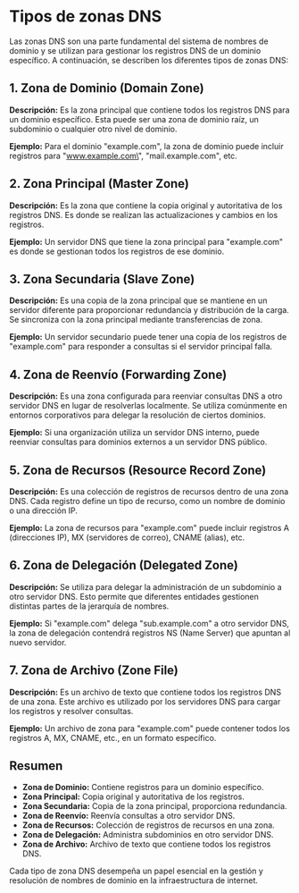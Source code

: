 # Tipos de zonas DNS

Las zonas DNS son una parte fundamental del sistema de nombres de
dominio y se utilizan para gestionar los registros DNS de un dominio
específico. A continuación, se describen los diferentes tipos de zonas
DNS:

## 1. Zona de Dominio (Domain Zone)

**Descripción:** Es la zona principal que contiene todos los registros
DNS para un dominio específico. Esta puede ser una zona de dominio raíz,
un subdominio o cualquier otro nivel de dominio.

**Ejemplo:** Para el dominio \"example.com\", la zona de dominio puede
incluir registros para \"www.example.com\", \"mail.example.com\", etc.

## 2. Zona Principal (Master Zone)

**Descripción:** Es la zona que contiene la copia original y
autoritativa de los registros DNS. Es donde se realizan las
actualizaciones y cambios en los registros.

**Ejemplo:** Un servidor DNS que tiene la zona principal para
\"example.com\" es donde se gestionan todos los registros de ese
dominio.

## 3. Zona Secundaria (Slave Zone)

**Descripción:** Es una copia de la zona principal que se mantiene en un
servidor diferente para proporcionar redundancia y distribución de la
carga. Se sincroniza con la zona principal mediante transferencias de
zona.

**Ejemplo:** Un servidor secundario puede tener una copia de los
registros de \"example.com\" para responder a consultas si el servidor
principal falla.

## 4. Zona de Reenvío (Forwarding Zone)

**Descripción:** Es una zona configurada para reenviar consultas DNS a
otro servidor DNS en lugar de resolverlas localmente. Se utiliza
comúnmente en entornos corporativos para delegar la resolución de
ciertos dominios.

**Ejemplo:** Si una organización utiliza un servidor DNS interno, puede
reenviar consultas para dominios externos a un servidor DNS público.

## 5. Zona de Recursos (Resource Record Zone)

**Descripción:** Es una colección de registros de recursos dentro de una
zona DNS. Cada registro define un tipo de recurso, como un nombre de
dominio o una dirección IP.

**Ejemplo:** La zona de recursos para \"example.com\" puede incluir
registros A (direcciones IP), MX (servidores de correo), CNAME (alias),
etc.

## 6. Zona de Delegación (Delegated Zone)

**Descripción:** Se utiliza para delegar la administración de un
subdominio a otro servidor DNS. Esto permite que diferentes entidades
gestionen distintas partes de la jerarquía de nombres.

**Ejemplo:** Si \"example.com\" delega \"sub.example.com\" a otro
servidor DNS, la zona de delegación contendrá registros NS (Name Server)
que apuntan al nuevo servidor.

## 7. Zona de Archivo (Zone File)

**Descripción:** Es un archivo de texto que contiene todos los registros
DNS de una zona. Este archivo es utilizado por los servidores DNS para
cargar los registros y resolver consultas.

**Ejemplo:** Un archivo de zona para \"example.com\" puede contener
todos los registros A, MX, CNAME, etc., en un formato específico.

## Resumen

-   **Zona de Dominio:** Contiene registros para un dominio específico.
-   **Zona Principal:** Copia original y autoritativa de los registros.
-   **Zona Secundaria:** Copia de la zona principal, proporciona
    redundancia.
-   **Zona de Reenvío:** Reenvía consultas a otro servidor DNS.
-   **Zona de Recursos:** Colección de registros de recursos en una
    zona.
-   **Zona de Delegación:** Administra subdominios en otro servidor DNS.
-   **Zona de Archivo:** Archivo de texto que contiene todos los
    registros DNS.

Cada tipo de zona DNS desempeña un papel esencial en la gestión y
resolución de nombres de dominio en la infraestructura de internet.
